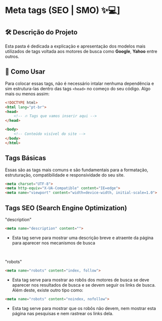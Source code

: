 # Meta tags (SEO | SMO) ✨💻]

## 🛠️ Descrição do Projeto

Esta pasta é dedicada a explicação e apresentação dos modelos mais utilizados de tags voltada aos motores de busca como **Google**, **Yahoo** entre outros.

## 🚀 Como Usar

Para colocar essas tags, não é necessário intalar nenhuma dependência e sim estrutura-las dentro das tags ```<head>``` no começo do seu código. Algo mais ou menos assim:

```html
<!DOCTYPE html>
<html lang="pt-br">
<head>
    <!-- 🔥 Tags que vamos inserir aqui -->
</head>

<body>
    <!-- Conteúdo visível do site -->
</body>
</html>

```

## Tags Básicas

Essas são as tags mais comuns e são fundamentais para a formatação, estruturação, compatibilidade e responsividade do seu site.

```html
<meta charset="UTF-8">
<meta http-equiv="X-UA-Compatible" content="IE=edge">
<meta name="viewport" content="width=device-width, initial-scale=1.0">
```
## Tags SEO (Search Engine Optimization)

"description"
```html
<meta name="description" content="">
```
- Esta tag serve para mostrar uma descrição breve e atraente da página para aparecer nos mecanismos de busca
<br>
 
"robots"

```html
<meta name="robots" content="index, follow">
```
- Esta tag serve para mostrar ao robôs dos motores de busca se deve aparecer nos resultados de busca e se devem seguir os links de busca. Além deste, existe outro tipo como:

```html
<meta name="robots" content="noindex, nofollow">
```
- Esta tag serve para mostrar que os robôs não devem, nem mostrar esta página nas pesquisas e nem rastrear os links dela. 





















